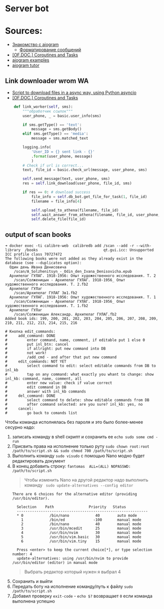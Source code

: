 # Server bot

# Sources:
- [Знакомство с aiogram](https://mastergroosha.github.io/telegram-tutorial-2/quickstart/)
    - [Форматирование сообщений](https://mastergroosha.github.io/telegram-tutorial-2/messages/)
- [[OF.DOC.] Coroutines and Tasks](https://docs.python.org/3/library/asyncio-task.html)
- [aiogram examples](https://github.com/aiogram/aiogram/tree/dev-2.x/examples)
- [aiogram tutor](https://docs.aiogram.dev/en/latest/quick_start.html)

## Link downloader wrom WA
- [Script to download files in a async way, using Python asyncio](https://gist.github.com/darwing1210/c9ff8e3af8ba832e38e6e6e347d9047a)
- [[OF.DOC.] Coroutines and Tasks](https://docs.python.org/3/library/asyncio-task.html#coroutines)

```python
    def link_worker(self, sms):
        """обработчик ссылок"""
        user_phone, _ = basic.user_info(sms)

        if sms.getType() == 'text':
            message = sms.getBody()
        elif sms.getType() == 'media':
            message = sms.matched_text

        logging.info(
            'User_ID = {} sent link - {}'
            .format(user_phone, message)
            )
        # Check if url is correct...
        text, file_id = basic.check_url(message, user_phone, sms)

        self.send_message(text, user_phone, sms)
        res = self.link_download(user_phone, file_id, sms)

        if res == 0: # download success
            file_info = self.db_bot.get_file_for_task(1, file_id)
            filename = file_info[4]

            self.upload_to_athena(filename, file_id)
            self.wait_answer_from_athena(filename, file_id, user_phone, sms)
            self.delete_file(file_id)

```

## output of scan books

```
➜ docker exec -ti calibre-web  calibredb add /scan --add -r --with-library  /books                              qt.gui.icc: Unsupported ICC profile class 70727472
The following books were not added as they already exist in the database (see --duplicates option):
  Один день Ивана Денисовича
    /scan/A_Solzhenitsyn_-_Odin_den_Ivana_Denisovicha.epub
  Архипелаг ГУЛАГ. 1918-1956: Опыт художественного исследования. Т. 2
    /scan/Солженицын - Архипелаг ГУЛАГ. 1918-1956_ Опыт художественного исследования. Т. 2.fb2
  Архипелаг ГУЛаг
    /scan/Архипелаг ГУЛАГ 3в1.fb2
  Архипелаг ГУЛАГ. 1918-1956: Опыт художественного исследования. Т. 1
    /scan/Солженицын - Архипелаг ГУЛАГ. 1918-1956_ Опыт художественного исследования. Т. 1.fb2
  Архипелаг ГУЛаг
    /scan/Солженицын Александр. Архипелаг ГУЛАГ.fb2
Added book ids: 199, 200, 201, 202, 203, 204, 205, 206, 207, 208, 209, 210, 211, 212, 213, 214, 215, 216
```

```
# Кнопка edit_commands:
#     add_command: DONE
#         enter command, name, comment, if editable put 1 else 0
#         put inl_btn: cancel
#         if allright: put new command into DB
#         not work! 
#         /add_cmd - and after that put new command
#     edit_commands: NOT YET
#         select command to edit: select editable commands from DB to inl_kb
#         tap on any command: what exactly you whant to change: show inl_kb: command, name, comment, all
#         enter new value: check if value correct
#         edit command in DB
#         answer with inl_kb commands
#     del_command: DONE
#         select command to delete: show editable commands from DB
#         after command selected: are you sure? inl_kb: yes, no
#     cancel:
#         go back to comands list
```
Чтобы команда исполнялась без пароля и это было более-менее сесурно надо:
1. записать команду в shell скрипт и сохранить ее `echo sudo some cmd -run`
1. Присвить права на исполнение только руту `sudo chown root:root /path/to/script.sh && sudo chmod 700 /path/to/script.sh`
1. Выполнить команду `sudo visudo` с помощью Nano модно будет редактировать документ
1. В конец добавить строку: `fantomas  ALL=(ALL) NOPASSWD: /path/to/script.sh`
    > Чтобы изменить Nano на другой редактор надо выполнить команду
    > ` sudo update-alternatives --config editor`
    ```
    There are 6 choices for the alternative editor (providing /usr/bin/editor).

      Selection    Path                Priority   Status
      ------------------------------------------------------------
      * 0            /bin/nano            40        auto mode
        1            /bin/ed             -100       manual mode
        2            /bin/nano            40        manual mode
        3            /usr/bin/mcedit      25        manual mode
        4            /usr/bin/nvim        30        manual mode
        5            /usr/bin/vim.basic   30        manual mode
        6            /usr/bin/vim.tiny    15        manual mode

      Press <enter> to keep the current choice[*], or type selection number: 4
      update-alternatives: using /usr/bin/nvim to provide /usr/bin/editor (editor) in manual mode
    ```
    > Выбрать редактор который нужен я выбрал 4
1. Сохранить и выйти
1. Передать боту на исполнение команду/путь к файлу `sudo /path/to/script.sh`
1. Добавил проверку `exit-code` - `echo $?` возвращает `0` если команда выполнена успешно
